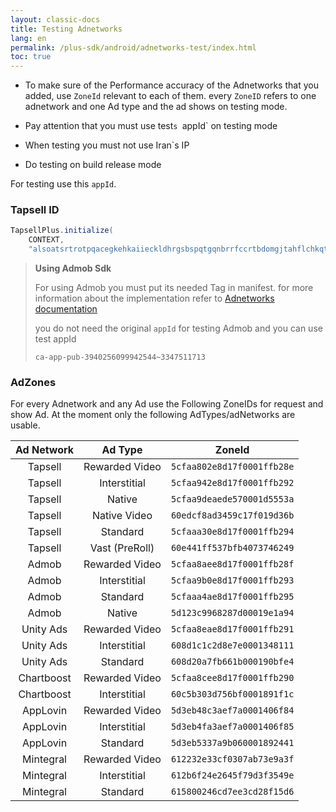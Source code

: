 ```yaml
---
layout: classic-docs
title: Testing Adnetworks
lang: en
permalink: /plus-sdk/android/adnetworks-test/index.html
toc: true
---
```

* To make sure of the Performance accuracy of the Adnetworks that  you added, use `ZoneId` relevant to each  of them. every `ZoneID` refers to one adnetwork and one Ad type and the ad shows on testing mode.
   
* Pay attention that you must use test`s `appId` on testing mode

* When testing you must not use Iran`s IP

* Do testing on build release mode

 For testing use this `appId`.

### Tapsell ID

```java
TapsellPlus.initialize(
    CONTEXT,
    "alsoatsrtrotpqacegkehkaiieckldhrgsbspqtgqnbrrfccrtbdomgjtahflchkqtqosa");
```

> **Using Admob Sdk**  
> 
>  For using Admob you must put its needed Tag in manifest. for more information about the implementation refer to
> [Adnetworks documentation](/plus-sdk/android/add-adnetworks/index.html)
> 
> you do not need the original `appId` for testing Admob and you can use test appId
>
> 
> ```
> ca-app-pub-3940256099942544~3347511713
> ```




### AdZones

For every Adnetwork and any Ad use the Following ZoneIDs for request and show Ad. At the moment only the following AdTypes/adNetworks are usable.

|        Ad Network      |              Ad Type              |ZoneId
|:------------:|:----------------------------:|:----------------------------:|
|     Tapsell     |     Rewarded Video    | `5cfaa802e8d17f0001ffb28e`|
|     Tapsell    |    Interstitial    |`5cfaa942e8d17f0001ffb292`|
| Tapsell |  Native  |`5cfaa9deaede570001d5553a`|
| Tapsell |  Native Video  |`60edcf8ad3459c17f019d36b`|
|  Tapsell | Standard |`5cfaaa30e8d17f0001ffb294`|
|  Tapsell | Vast (PreRoll) |`60e441ff537bfb4073746249`| 
|    Admob    |    Rewarded Video   |`5cfaa8aee8d17f0001ffb28f`|
|    Admob    |     Interstitial     |`5cfaa9b0e8d17f0001ffb293`|
|    Admob    |     Standard     |`5cfaaa4ae8d17f0001ffb295`|
|    Admob    |     Native     |`5d123c9968287d00019e1a94`|
|    Unity Ads    |     Rewarded Video     |`5cfaa8eae8d17f0001ffb291`|
|    Unity Ads    |     Interstitial     |`608d1c1c2d8e7e0001348111`|
|    Unity Ads    |     Standard     |`608d20a7fb661b000190bfe4`|
|    Chartboost    |     Rewarded Video     |`5cfaa8cee8d17f0001ffb290`|
|    Chartboost    |     Interstitial    |`60c5b303d756bf0001891f1c`|
|    AppLovin    |     Rewarded Video     |`5d3eb48c3aef7a0001406f84`|
|    AppLovin    |     Interstitial     |`5d3eb4fa3aef7a0001406f85`|
|    AppLovin    |     Standard     |`5d3eb5337a9b060001892441`|
|    Mintegral    |     Rewarded Video     |`612232e33cf0307ab73e9a3f`|
|    Mintegral    |     Interstitial     |`612b6f24e2645f79d3f3549e`|
|    Mintegral    |     Standard     |`615800246cd7ee3cd28f15d6`|
